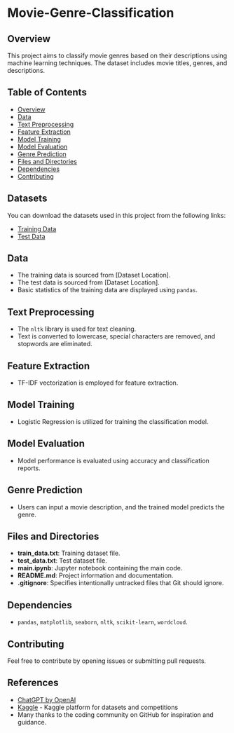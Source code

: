 # Movie-Genre-Classification




## Overview
This project aims to classify movie genres based on their descriptions using machine learning techniques. The dataset includes movie titles, genres, and descriptions.

## Table of Contents
- [Overview](#overview)
- [Data](#data)
- [Text Preprocessing](#text-preprocessing)
- [Feature Extraction](#feature-extraction)
- [Model Training](#model-training)
- [Model Evaluation](#model-evaluation)
- [Genre Prediction](#genre-prediction)
- [Files and Directories](#files-and-directories)
- [Dependencies](#dependencies)
- [Contributing](#contributing)
## Datasets

You can download the datasets used in this project from the following links:

- [Training Data](https://www.kaggle.com/datasets/hijest/genre-classification-dataset-imdb)
- [Test Data](https://www.kaggle.com/datasets/hijest/genre-classification-dataset-imdb)


## Data
- The training data is sourced from [Dataset Location].
- The test data is sourced from [Dataset Location].
- Basic statistics of the training data are displayed using `pandas`.

## Text Preprocessing
- The `nltk` library is used for text cleaning.
- Text is converted to lowercase, special characters are removed, and stopwords are eliminated.

## Feature Extraction
- TF-IDF vectorization is employed for feature extraction.

## Model Training
- Logistic Regression is utilized for training the classification model.

## Model Evaluation
- Model performance is evaluated using accuracy and classification reports.

## Genre Prediction
- Users can input a movie description, and the trained model predicts the genre.

## Files and Directories
- **train_data.txt**: Training dataset file.
- **test_data.txt**: Test dataset file.
- **main.ipynb**: Jupyter notebook containing the main code.
- **README.md**: Project information and documentation.
- **.gitignore**: Specifies intentionally untracked files that Git should ignore.

## Dependencies
- `pandas`, `matplotlib`, `seaborn`, `nltk`, `scikit-learn`, `wordcloud`.

## Contributing
Feel free to contribute by opening issues or submitting pull requests.

## References
- [ChatGPT by OpenAI](https://www.openai.com/)
- [Kaggle](https://www.kaggle.com/) - Kaggle platform for datasets and competitions
- Many thanks to the coding community on GitHub for inspiration and guidance.


